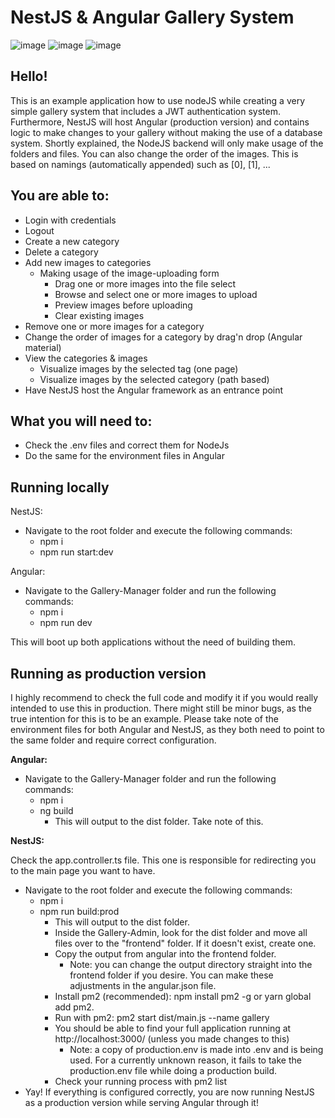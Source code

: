 # NestJS & Angular Gallery System

![image](https://github.com/Erwin-J/Gallery-System-with-NestJS-Angular/assets/30557870/a4a7b5f8-f455-4754-a4cf-464d38b1c266)
![image](https://github.com/Erwin-J/Gallery-System-with-NestJS-Angular/assets/30557870/99d71bb0-f2e2-41c5-9e1a-fe9a792d161f)
![image](https://github.com/Erwin-J/Gallery-System-with-NestJS-Angular/assets/30557870/27163566-8bf2-4e5b-8e51-7f5d035748e2)



## Hello!

This is an example application how to use nodeJS while creating a very simple gallery system that includes a JWT authentication system.
Furthermore, NestJS will host Angular (production version) and contains logic to make changes to your gallery without making the use of a database system.
Shortly explained, the NodeJS backend will only make usage of the folders and files. You can also change the order of the images. This is based on namings (automatically appended) such as [0], [1], ...

## You are able to:

- Login with credentials
- Logout
- Create a new category
- Delete a category
- Add new images to categories
  - Making usage of the image-uploading form
    - Drag one or more images into the file select
    - Browse and select one or more images to upload
    - Preview images before uploading
    - Clear existing images
- Remove one or more images for a category
- Change the order of images for a category by drag'n drop (Angular material)
- View the categories & images
  - Visualize images by the selected tag (one page)
  - Visualize images by the selected category (path based)
- Have NestJS host the Angular framework as an entrance point

## What you will need to:

- Check the .env files and correct them for NodeJs
- Do the same for the environment files in Angular

## Running locally

NestJS:

- Navigate to the root folder and execute the following commands:
  - npm i
  - npm run start:dev

Angular:

- Navigate to the Gallery-Manager folder and run the following commands:
  - npm i
  - npm run dev

This will boot up both applications without the need of building them.

## Running as production version

I highly recommend to check the full code and modify it if you would really intended to use this in production.
There might still be minor bugs, as the true intention for this is to be an example.
Please take note of the environment files for both Angular and NestJS, as they both need to point to the same folder and require correct configuration.

**Angular:**

- Navigate to the Gallery-Manager folder and run the following commands:
  - npm i
  - ng build
    - This will output to the dist folder. Take note of this.

**NestJS:**

Check the app.controller.ts file. This one is responsible for redirecting you to the main page you want to have.

- Navigate to the root folder and execute the following commands:
  - npm i
  - npm run build:prod
    - This will output to the dist folder.
    - Inside the Gallery-Admin, look for the dist folder and move all files over to the "frontend" folder. If it doesn't exist, create one.
    - Copy the output from angular into the frontend folder.
      - Note: you can change the output directory straight into the frontend folder if you desire. You can make these adjustments in the angular.json file.
    - Install pm2 (recommended): npm install pm2 -g or yarn global add pm2.
    - Run with pm2: pm2 start dist/main.js --name gallery
    - You should be able to find your full application running at http://localhost:3000/ (unless you made changes to this)
      - Note: a copy of production.env is made into .env and is being used. For a currently unknown reason, it fails to take the production.env file while doing a production build.
    - Check your running process with pm2 list
- Yay! If everything is configured correctly, you are now running NestJS as a production version while serving Angular through it!
